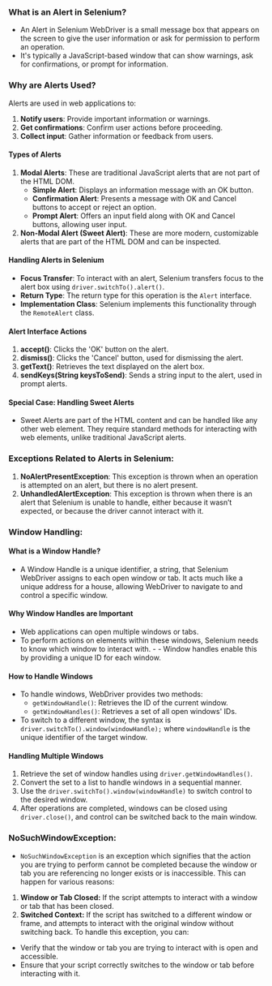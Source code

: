 ### What is an Alert in Selenium?
 - An Alert in Selenium WebDriver is a small message box that appears on the screen to give the user information or ask for permission to perform an operation. 
 - It's typically a JavaScript-based window that can show warnings, ask for confirmations, or prompt for information.

### Why are Alerts Used?
Alerts are used in web applications to:
1. **Notify users**: Provide important information or warnings.
2. **Get confirmations**: Confirm user actions before proceeding.
3. **Collect input**: Gather information or feedback from users.

#### Types of Alerts
1. **Modal Alerts**: These are traditional JavaScript alerts that are not part of the HTML DOM.
   - **Simple Alert**: Displays an information message with an OK button.
   - **Confirmation Alert**: Presents a message with OK and Cancel buttons to accept or reject an option.
   - **Prompt Alert**: Offers an input field along with OK and Cancel buttons, allowing user input.
2. **Non-Modal Alert (Sweet Alert)**: These are more modern, customizable alerts that are part of the HTML DOM and can be inspected.

#### Handling Alerts in Selenium
- **Focus Transfer**: To interact with an alert, Selenium transfers focus to the alert box using `driver.switchTo().alert()`.
- **Return Type**: The return type for this operation is the `Alert` interface.
- **Implementation Class**: Selenium implements this functionality through the `RemoteAlert` class.

#### Alert Interface Actions
1. **accept()**: Clicks the 'OK' button on the alert.
2. **dismiss()**: Clicks the 'Cancel' button, used for dismissing the alert.
3. **getText()**: Retrieves the text displayed on the alert box.
4. **sendKeys(String keysToSend)**: Sends a string input to the alert, used in prompt alerts.

#### Special Case: Handling Sweet Alerts
- Sweet Alerts are part of the HTML content and can be handled like any other web element. They require standard methods for interacting with web elements, unlike traditional JavaScript alerts.

### Exceptions Related to Alerts in Selenium:
1. **NoAlertPresentException**: This exception is thrown when an operation is attempted on an alert, but there is no alert present.
2. **UnhandledAlertException**: This exception is thrown when there is an alert that Selenium is unable to handle, either because it wasn’t expected, or because the driver cannot interact with it.



### Window Handling:
#### What is a Window Handle?
- A Window Handle is a unique identifier, a string, that Selenium WebDriver assigns to each open window or tab. It acts much like a unique address for a house, allowing WebDriver to navigate to and control a specific window.

#### Why Window Handles are Important
- Web applications can open multiple windows or tabs. 
- To perform actions on elements within these windows, Selenium needs to know which window to interact with. - - Window handles enable this by providing a unique ID for each window.

#### How to Handle Windows
- To handle windows, WebDriver provides two methods:
  - `getWindowHandle()`: Retrieves the ID of the current window.
  - `getWindowHandles()`: Retrieves a set of all open windows' IDs.
- To switch to a different window, the syntax is `driver.switchTo().window(windowHandle);` where `windowHandle` is the unique identifier of the target window.

#### Handling Multiple Windows
1. Retrieve the set of window handles using `driver.getWindowHandles()`.
2. Convert the set to a list to handle windows in a sequential manner.
3. Use the `driver.switchTo().window(windowHandle)` to switch control to the desired window.
4. After operations are completed, windows can be closed using `driver.close()`, and control can be switched back to the main window.

### NoSuchWindowException:
 - `NoSuchWindowException` is an exception which signifies that the action you are trying to perform cannot be completed because the window or tab you are referencing no longer exists or is inaccessible. This can happen for various reasons:
1. **Window or Tab Closed:** If the script attempts to interact with a window or tab that has been closed.
2. **Switched Context:** If the script has switched to a different window or frame, and attempts to interact with the original window without switching back.
To handle this exception, you can:
- Verify that the window or tab you are trying to interact with is open and accessible.
- Ensure that your script correctly switches to the window or tab before interacting with it.









   
  
